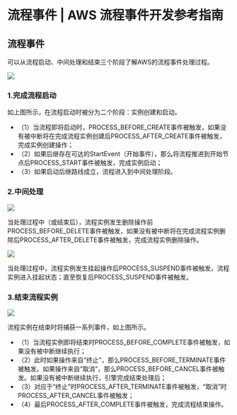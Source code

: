 # 流程事件 | AWS 流程事件开发参考指南

## 流程事件

可以从流程启动、中间处理和结束三个阶段了解AWS的流程事件处理过程。

![](https://docs.awspaas.com/reference-guide/aws-paas-process-listener-reference-guide/process_event/1.png)

### 1.完成流程启动

如上图所示，在流程启动时被分为二个阶段：实例创建和启动。

  * （1）当流程即将启动时，PROCESS_BEFORE_CREATE事件被触发，如果没有被中断将在完成流程实例创建后PROCESS_AFTER_CREATE事件被触发，完成实例创建操作；
  * （2）如果后继存在可达的StartEvent（开始事件），那么将流程推进到开始节点后PROCESS_START事件被触发，完成实例启动；
  * （3）如果启动后继路线成立，流程进入到中间处理阶段。

### 2.中间处理

![](https://docs.awspaas.com/reference-guide/aws-paas-process-listener-reference-guide/process_event/2.png)

当处理过程中（或结束后），流程实例发生删除操作前PROCESS_BEFORE_DELETE事件被触发，如果没有被中断将在完成流程实例删除后PROCESS_AFTER_DELETE事件被触发，完成流程实例删除操作。

![](https://docs.awspaas.com/reference-guide/aws-paas-process-listener-reference-guide/process_event/3.png)

当处理过程中，流程实例发生挂起操作后PROCESS_SUSPEND事件被触发，流程实例进入挂起状态；直至恢复后PROCESS_SUSPEND事件被触发。

### 3.结束流程实例

![](https://docs.awspaas.com/reference-guide/aws-paas-process-listener-reference-guide/process_event/4.png)

流程实例在结束时将捕获一系列事件，如上图所示。

  * （1）当流程实例即将结束时PROCESS_BEFORE_COMPLETE事件被触发，如果没有被中断继续执行；
  * （2）此时如果操作来自“终止”，那么PROCESS_BEFORE_TERMINATE事件被触发。如果操作来自“取消”，那么PROCESS_BEFORE_CANCEL事件被触发。如果没有被中断继续执行，引擎完成结束处理后；
  * （3）对应于“终止”时PROCESS_AFTER_TERMINATE事件被触发，“取消”时PROCESS_AFTER_CANCEL事件被触发；
  * （4）最后PROCESS_AFTER_COMPLETE事件被触发，完成流程结束操作。
